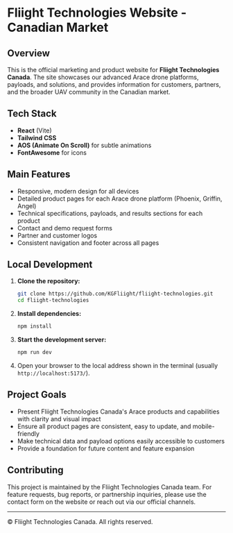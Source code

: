 # Fliight Technologies Website - Canadian Market

## Overview
This is the official marketing and product website for **Fliight Technologies Canada**. The site showcases our advanced Arace drone platforms, payloads, and solutions, and provides information for customers, partners, and the broader UAV community in the Canadian market.

## Tech Stack
- **React** (Vite)
- **Tailwind CSS**
- **AOS (Animate On Scroll)** for subtle animations
- **FontAwesome** for icons

## Main Features
- Responsive, modern design for all devices
- Detailed product pages for each Arace drone platform (Phoenix, Griffin, Angel)
- Technical specifications, payloads, and results sections for each product
- Contact and demo request forms
- Partner and customer logos
- Consistent navigation and footer across all pages

## Local Development
1. **Clone the repository:**
   ```bash
   git clone https://github.com/KGFliight/fliight-technologies.git
   cd fliight-technologies
   ```
2. **Install dependencies:**
   ```bash
   npm install
   ```
3. **Start the development server:**
   ```bash
   npm run dev
   ```
4. Open your browser to the local address shown in the terminal (usually `http://localhost:5173/`).

## Project Goals
- Present Fliight Technologies Canada's Arace products and capabilities with clarity and visual impact
- Ensure all product pages are consistent, easy to update, and mobile-friendly
- Make technical data and payload options easily accessible to customers
- Provide a foundation for future content and feature expansion

## Contributing
This project is maintained by the Fliight Technologies Canada team. For feature requests, bug reports, or partnership inquiries, please use the contact form on the website or reach out via our official channels.

---

© Fliight Technologies Canada. All rights reserved. 